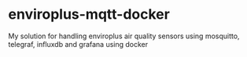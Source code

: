 # enviroplus-mqtt-docker
My solution for handling enviroplus air quality sensors using mosquitto, telegraf, influxdb and grafana using docker

